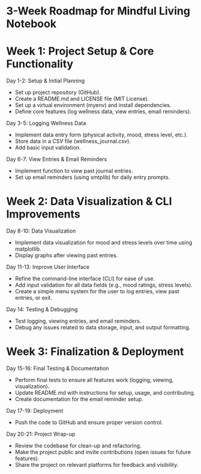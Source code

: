 # 3-Week Roadmap for Mindful Living Notebook

# Week 1: Project Setup & Core Functionality

Day 1-2: Setup & Initial Planning
- Set up project repository (GitHub).
- Create a README.md and LICENSE file (MIT License).
- Set up a virtual environment (myenv) and install dependencies.
- Define core features (log wellness data, view entries, email reminders).

Day 3-5: Logging Wellness Data

- Implement data entry form (physical activity, mood, stress level, etc.).
- Store data in a CSV file (wellness_journal.csv).
- Add basic input validation.

Day 6-7: View Entries & Email Reminders

- Implement function to view past journal entries.
- Set up email reminders (using smtplib) for daily entry prompts.

# Week 2: Data Visualization & CLI Improvements

Day 8-10: Data Visualization

- Implement data visualization for mood and stress levels over time using matplotlib.
- Display graphs after viewing past entries.

Day 11-13: Improve User Interface

- Refine the command-line interface (CLI) for ease of use.
- Add input validation for all data fields (e.g., mood ratings, stress levels).
- Create a simple menu system for the user to log entries, view past entries, or exit.

Day 14: Testing & Debugging

- Test logging, viewing entries, and email reminders.
- Debug any issues related to data storage, input, and output formatting.

# Week 3: Finalization & Deployment

Day 15-16: Final Testing & Documentation

- Perform final tests to ensure all features work (logging, viewing, visualization).
- Update README.md with instructions for setup, usage, and contributing.
- Create documentation for the email reminder setup.

Day 17-19: Deployment
- Push the code to GitHub and ensure proper version control.

Day 20-21: Project Wrap-up

- Review the codebase for clean-up and refactoring.
- Make the project public and invite contributions (open issues for future features).
- Share the project on relevant platforms for feedback and visibility.
